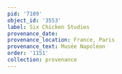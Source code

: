 ```yaml
---
pid: '7109'
object_id: '3553'
label: Six Chicken Studies
provenance_date:
provenance_location: France, Paris
provenance_text: Musée Napoléon
order: '1151'
collection: provenance
---
```

